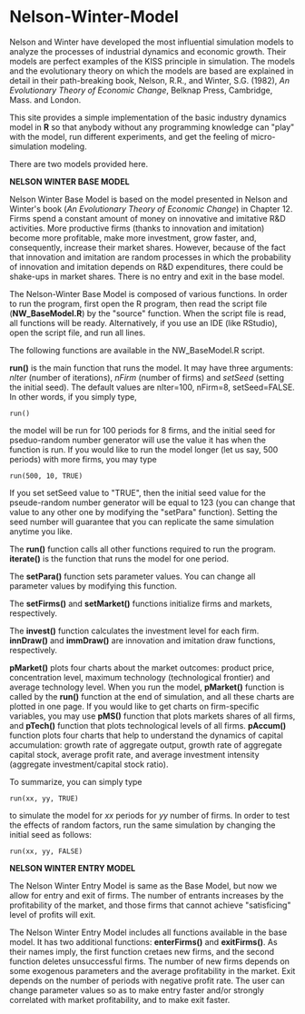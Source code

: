 # Nelson-Winter-Model

 Nelson and Winter have developed the most influential simulation models to analyze the processes of industrial dynamics and economic growth. Their models are perfect examples of the KISS principle in simulation. The models and the evolutionary theory on which the models are based are explained in detail in their path-breaking book, Nelson, R.R., and Winter, S.G. (1982), _An Evolutionary Theory of Economic Change_, Belknap Press, Cambridge, Mass. and London.

This site provides a simple implementation of the basic industry dynamics model in __R__ so that anybody without any programming knowledge can "play" with the model, run different experiments, and get the feeling of micro-simulation modeling. 

There are two models provided here.

__NELSON WINTER BASE MODEL__

Nelson Winter Base Model is based on the model presented in Nelson and Winter's book (_An Evolutionary Theory of Economic Change_) in Chapter 12. Firms spend a constant amount of money on innovative and imitative R&D activities. More productive firms (thanks to innovation and imitation) become more profitable, make more investment, grow faster, and, consequently, increase their market shares. However, because of the fact that innovation and imitation are random processes in which the probability of innovation and imitation depends on R&D expenditures, there could be shake-ups in market shares. There is no entry and exit in the base model. 

The Nelson-Winter Base Model is composed of various functions. In order to run the program, first open the R program, then read the script file (__NW_BaseModel.R__) by the "source" function. When the script file is read, all functions will be ready. Alternatively, if you use an IDE (like RStudio), open the script file, and run all lines.

The following functions are available in the NW_BaseModel.R script.

__run()__ is the main function that runs the model. It may have three arguments: _nIter_ (number of iterations), _nFirm_ (number of firms) and _setSeed_ (setting the initial seed). The default values are nIter=100, nFirm=8, setSeed=FALSE. In other words, if you simply type,

`run()`

the model will be run for 100 periods for 8 firms, and the initial seed for pseduo-random number generator will use the value it has when the function is run. If you would like to run the model longer (let us say, 500 periods) with more firms, you may type

`run(500, 10, TRUE)`

If you set setSeed value to "TRUE", then the initial seed value for the pseude-random number generator will be equal to 123 (you can change that value to any other one by modifying the "setPara" function). Setting the seed number will guarantee that you can replicate the same simulation anytime you like.

The __run()__ function calls all other functions required to run the program. __iterate()__ is the function that runs the model for one period.

The __setPara()__ function sets parameter values. You can change all parameter values by modifying this function.

The __setFirms()__ and __setMarket()__ functions initialize firms and markets, respectively.

The __invest()__ function calculates the investment level for each firm. __innDraw()__ and __immDraw()__ are innovation and imitation draw functions, respectively.

__pMarket()__ plots four charts about the market outcomes: product price, concentration level, maximum technology (technological frontier) and average technology level. When you run the model, __pMarket()__ function is called by the __run()__ function at the end of simulation, and all these charts are plotted in one page. If you would like to get charts on firm-specific variables, you may use __pMS()__ function that plots markets shares of all firms, and __pTech()__ function that plots technological levels of all firms. __pAccum()__ function plots four charts that help to understand the dynamics of capital accumulation: growth rate of aggregate output, growth rate of aggregate capital stock, average profit rate, and average investment intensity (aggregate investment/capital stock ratio).

To summarize, you can simply type

`run(xx, yy, TRUE)`

to simulate the model for _xx_ periods for _yy_ number of firms. In order to test the effects of random factors, run the same simulation by changing the initial seed as follows:

`run(xx, yy, FALSE)`

__NELSON WINTER ENTRY MODEL__

The Nelson Winter Entry Model is same as the Base Model, but now we allow for entry and exit of firms. The number of entrants increases by the profitability of the market, and those firms that cannot achieve "satisficing" level of profits will exit.

The Nelson Winter Entry Model includes all functions available in the base model. It has two additional functions: __enterFirms()__ and __exitFirms()__. As their names imply, the first function cretaes new firms, and the second function deletes unsuccessful firms. The number of new firms depends on some exogenous parameters and the average profitability in the market. Exit depends on the number of periods with negative profit rate. The user can change parameter values so as to make entry faster and/or strongly correlated with market profitability, and to make exit faster.


